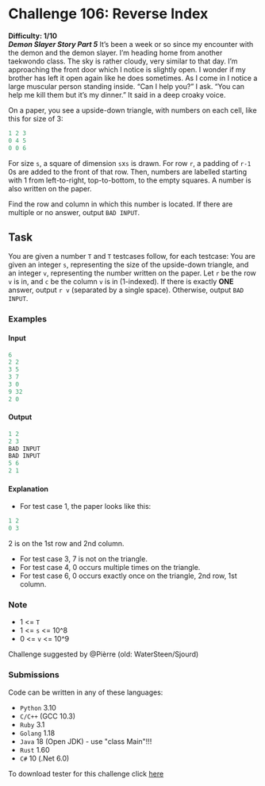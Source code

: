 # Challenge 106: Reverse Index

**Difficulty: 1/10**  
_**Demon Slayer Story Part 5**_
It’s been a week or so since my encounter with the demon and the demon slayer. I’m heading home from another taekwondo class. The sky is rather cloudy, very similar to that day. I’m approaching the front door which I notice is slightly open. I wonder if my brother has left it open again like he does sometimes. As I come in I notice a large muscular person standing inside. “Can I help you?” I ask. “You can help me kill them but it’s my dinner.” It said in a deep croaky voice.

On a paper, you see a upside-down triangle, with numbers on each cell, like this for size of 3:

```rs
1 2 3
0 4 5
0 0 6
```

For size `s`, a square of dimension `s`x`s` is drawn. For row `r`, a padding of `r-1` 0s are added to the front of that row. Then, numbers are labelled starting with 1 from left-to-right, top-to-bottom, to the empty squares. A number is also written on the paper.

Find the row and column in which this number is located. If there are multiple or no answer, output `BAD INPUT`.

## Task

You are given a number `T` and `T` testcases follow, for each testcase:
You are given an integer `s`, representing the size of the upside-down triangle, and an integer `v`, representing the number written on the paper.
Let `r` be the row `v` is in, and `c` be the column `v` is in (1-indexed).
If there is exactly **ONE** answer, output `r v` (separated by a single space). Otherwise, output `BAD INPUT`.

### Examples

#### Input

```rs
6
2 2
3 5
3 7
3 0
9 32
2 0
```

#### Output

```rs
1 2
2 3
BAD INPUT
BAD INPUT
5 6
2 1
```

#### Explanation

- For test case 1, the paper looks like this:

```rs
1 2
0 3
```

2 is on the 1st row and 2nd column.

- For test case 3, 7 is not on the triangle.
- For test case 4, 0 occurs multiple times on the triangle.
- For test case 6, 0 occurs exactly once on the triangle, 2nd row, 1st column.

### Note

- 1 <= `T`
- 1 <= `s` <= 10^8
- 0 <= `v` <= 10^9

Challenge suggested by @Pièrre (old: WaterSteen/Sjourd)

### Submissions

Code can be written in any of these languages:

- `Python` 3.10
- `C/C++` (GCC 10.3)
- `Ruby` 3.1
- `Golang` 1.18
- `Java` 18 (Open JDK) - use "class Main"!!!
- `Rust` 1.60
- `C#` 10 (.Net 6.0)

To download tester for this challenge click [here](https://downgit.github.io/#/home?url=https://github.com/Pomroka/PreviousChallenges/tree/main/Challenge_106)
